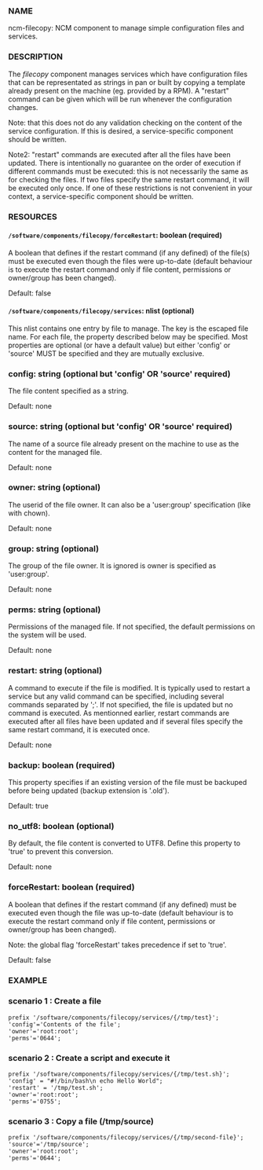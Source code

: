 
### NAME

ncm-filecopy: NCM component to manage simple configuration files and services.

### DESCRIPTION

The _filecopy_ component manages services which have
configuration files that can be representated as strings in pan or built by copying
a template already present on the machine (eg. provided by a RPM).  A "restart"
command can be given which will be run whenever the configuration
changes.

Note: that this does not do any validation checking on the content of
the service configuration.  If this is desired, a service-specific
component should be written.

Note2: "restart" commands are executed after all the files have been updated. There is intentionally no
guarantee on the order of execution if different commands must be executed: this is not necessarily the same
as for checking the files. If two files specify the same restart command, it will be executed only once. If
one of these restrictions is not convenient in your context, a service-specific
component should be written.

### RESOURCES

#### `/software/components/filecopy/forceRestart`: boolean (required)

A boolean that defines if the restart command (if any defined) of the file(s)
must be executed even though the files were up-to-date (default behaviour is to execute the
restart command only if file content, permissions or owner/group has been changed).

Default: false

#### `/software/components/filecopy/services`: nlist (optional)

This nlist contains one entry by file to manage. The key is the escaped file name. For each file, the
property described below may be specified. Most properties are optional (or have a default value) but either
'config' or 'source' MUST be specified and they are mutually exclusive.

### config: string (optional but 'config' OR 'source' required)

The file content specified as a string.

Default: none

### source: string (optional but 'config' OR 'source' required)

The name of a source file already present on the machine to use as the content for the managed file.

Default: none

### owner: string (optional)

The userid of the file owner. It can also be a 'user:group' specification (like with chown).

Default: none

### group: string (optional)

The group of the file owner. It is ignored is owner is specified as 'user:group'.

Default: none

### perms: string (optional)

Permissions of the managed file. If not specified, the default permissions on the system will be used.

Default: none

### restart: string (optional)

A command to execute if the file is modified. It is typically used to restart a service but any valid
command can be specified, including several commands separated by ';'. If not specified, the file is
updated but no command is executed. As mentionned earlier, restart commands are executed after all files
have been updated and if several files specify the same restart command, it is executed once.

Default: none

### backup: boolean (required)

This property specifies if an existing version of the file must be backuped before being updated (backup
extension is '.old').

Default: true

### no\_utf8: boolean (optional)

By default, the file content is converted to UTF8. Define this property to 'true' to prevent this
conversion.

Default: none

### forceRestart: boolean (required)

A boolean that defines if the restart command (if any defined)
must be executed even though the file was up-to-date (default behaviour is to execute the
restart command only if file content, permissions or owner/group has been changed).

Note: the global flag 'forceRestart' takes precedence if set to 'true'.

Default: false

### EXAMPLE

### scenario 1 : Create a file

    prefix '/software/components/filecopy/services/{/tmp/test}';
    'config'='Contents of the file';
    'owner'='root:root';
    'perms'='0644';

### scenario 2 : Create a script and execute it

    prefix '/software/components/filecopy/services/{/tmp/test.sh}';
    'config' = "#!/bin/bash\n echo Hello World";
    'restart' = '/tmp/test.sh';
    'owner'='root:root';
    'perms'='0755';

### scenario 3 : Copy a file (/tmp/source)

    prefix '/software/components/filecopy/services/{/tmp/second-file}';
    'source'='/tmp/source';
    'owner'='root:root';
    'perms'='0644';
